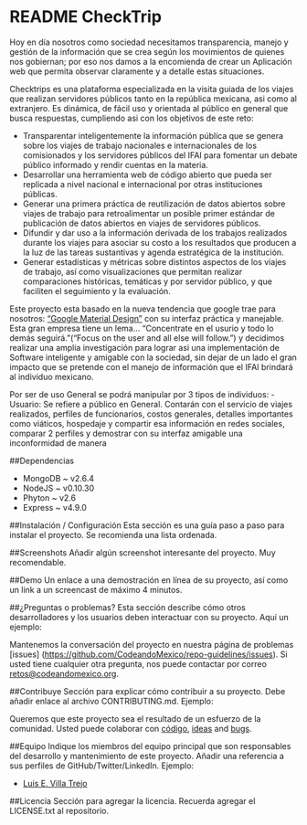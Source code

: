 
README CheckTrip
============

Hoy en día nosotros como sociedad necesitamos transparencia, manejo y gestión de la información que se crea según los movimientos de quienes nos gobiernan; por eso nos damos a la encomienda de crear un Aplicación web que permita observar claramente y a detalle estas situaciones.

Checktrips es una plataforma especializada en la visita guiada de los viajes que realizan servidores públicos tanto en la república mexicana, asi como al extranjero. Es dinámica, de fácil uso y  orientada al público en general que busca respuestas, cumpliendo asi con los objetivos de este reto:
- Transparentar inteligentemente la información pública que se genera sobre los viajes de trabajo nacionales e internacionales de los comisionados y los servidores públicos del IFAI para fomentar un debate público informado y rendir cuentas en la materia.
- Desarrollar una herramienta web de código abierto que pueda ser replicada a nivel nacional e internacional por otras instituciones públicas.
- Generar una primera práctica de reutilización de datos abiertos sobre viajes de trabajo para retroalimentar un posible primer estándar de publicación de datos abiertos en viajes de servidores públicos.
- Difundir y dar uso a la información derivada de los trabajos realizados durante los viajes para asociar su costo a los resultados que producen a la luz de las tareas sustantivas y agenda estratégica de la institución.
- Generar estadísticas y métricas sobre distintos aspectos de los viajes de trabajo, así como visualizaciones que permitan realizar comparaciones históricas, temáticas y por servidor público, y que faciliten el seguimiento y la evaluación.

Este proyecto esta basado en la nueva tendencia que google trae para nosotros: [“Google Material Design”]( http://www.google.com/design/spec/material-design/introduction.html#) con su interfaz práctica y manejable. Esta gran empresa tiene un lema… “Concentrate en el usurio y todo lo demás seguirá.”(“Focus on the user and all else will follow.”) y decidimos realizar una amplia investigación para lograr asi una implementación de Software inteligente y amigable con la sociedad, sin dejar de un lado el gran impacto que se pretende con el manejo de información que el IFAI brindará al individuo mexicano. 


Por ser de uso General se podrá manipular por 3 tipos de individuos:
-Usuario: Se refiere a público en General. Contarán con el servicio de viajes realizados, perfiles de funcionarios, costos generales, detalles importantes como viáticos, hospedaje y  compartir esa información en redes sociales, comparar 2 perfiles y demostrar con su interfaz amigable una inconformidad de manera 




##Dependencias
- MongoDB ~ v2.6.4
- NodeJS ~ v0.10.30
- Phyton ~ v2.6
- Express ~ v4.9.0



##Instalación / Configuración 
Esta sección es una guía paso a paso para instalar el proyecto. Se recomienda una lista ordenada.

##Screenshots
Añadir algún screenshot interesante del proyecto. Muy recomendable.

##Demo
Un enlace a una demostración en línea de su proyecto, así como un link a un screencast de máximo 4 minutos.

##¿Preguntas o problemas? 
Esta sección describe cómo otros desarrolladores y los usuarios deben interactuar con su proyecto. Aquí un ejemplo:

Mantenemos la conversación del proyecto en nuestra página de problemas [issues] (https://github.com/CodeandoMexico/repo-guidelines/issues). Si usted tiene cualquier otra pregunta, nos puede contactar por correo <retos@codeandomexico.org>.

##Contribuye
Sección para explicar cómo contribuir a su proyecto. Debe añadir enlace al archivo CONTRIBUTING.md. Ejemplo:

Queremos que este proyecto sea el resultado de un esfuerzo de la comunidad. Usted puede colaborar con [código](https://github.com/CodeandoMexico/repo-guidelines/pulls), [ideas](https://github.com/CodeandoMexico/repo-guidelines/issues) and [bugs](https://github.com/CodeandoMexico/repo-guidelines/issues).

##Equipo
Indique los miembros del equipo principal que son responsables del desarrollo y mantenimiento de este proyecto. Añadir una referencia a sus perfiles de GitHub/Twitter/LinkedIn. Ejemplo:

- [Luis E. Villa Trejo](https://github.com/LuisEnVilla)


##Licencia
Sección para agregar la licencia. Recuerda agregar el LICENSE.txt al repositorio.
